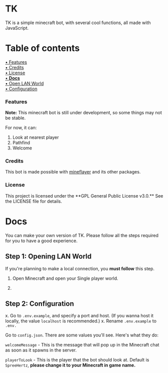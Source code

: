 # TK

TK is a simple minecraft bot, with several cool functions, all made with JavaScript.

# Table of contents

<a href="#features">• Features</a> <br>
<a href="#credits"> • Credits</a> <br>
<a href="#license"> • License</a> <br>
<a href="#docs">• <b>Docs</b> </a> <br>
<a href="#step-1-opening-lan-world"> • Open LAN World </a> <br>
<a href="#config"> • Configuration </a> <br>


### Features

<div id="features">

**Note:** This minecraft bot is still under development, so some things may not be stable.

For now, it can:

1. Look at nearest player 
2. Pathfind
3. Welcome
</div>

### Credits
<div id="credits">

This bot is made possible with [mineflayer](https://github.com/prismarinejs/mineflayer) and its other packages.

</div>

### License
<div id="#license">
This project is licensed under the **GPL General Public License v3.0.** See the LICENSE file for details.

</div>

# Docs
<div id="#docs">
You can make your own version of TK. Please follow all the steps required for you to have a good experience.
</div>

## Step 1: Opening LAN World
<div id="#step-1-opening-lan-world">

If you're planning to make a local connection, you **must follow** this step.

1. Open Minecraft and open your Single player world.

2. 


## Step 2: Configuration
<div id="#config">

x. Go to `.env.example`, and specify a port and host. (If you wanna host it locally, the value `localhost` is recommended.)
x. Rename `.env.example` to `.env.`

Go to `config.json`. There are some values you'll see. Here's what they do:

`welcomeMessage` - This is the message that will pop up in the Minecraft chat as soon as it spawns in the server.

`playerToLook` - This is the player that the bot should look at. Default is `SpreeHertz`, **please change it to your Minecraft in game name.**